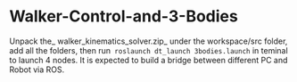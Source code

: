 # Walker-Control-and-3-Bodies
Unpack the_ walker_kinematics_solver.zip_ under the workspace/src folder, add all the folders, 
then run` roslaunch dt_launch 3bodies.launch` in teminal to launch 4 nodes.
It is expected to build a bridge between different PC and Robot via ROS.
